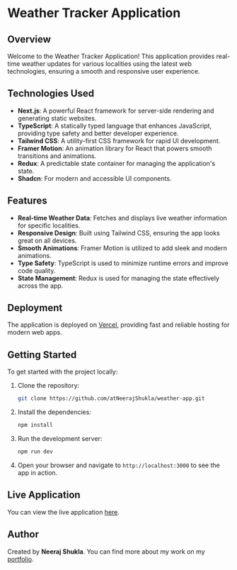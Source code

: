 # Weather Tracker Application

## Overview

Welcome to the Weather Tracker Application! This application provides real-time weather updates for various localities using the latest web technologies, ensuring a smooth and responsive user experience. 

## Technologies Used

- **Next.js**: A powerful React framework for server-side rendering and generating static websites.
- **TypeScript**: A statically typed language that enhances JavaScript, providing type safety and better developer experience.
- **Tailwind CSS**: A utility-first CSS framework for rapid UI development.
- **Framer Motion**: An animation library for React that powers smooth transitions and animations.
- **Redux**: A predictable state container for managing the application's state.
- **Shadcn**: For modern and accessible UI components.

## Features

- **Real-time Weather Data**: Fetches and displays live weather information for specific localities.
- **Responsive Design**: Built using Tailwind CSS, ensuring the app looks great on all devices.
- **Smooth Animations**: Framer Motion is utilized to add sleek and modern animations.
- **Type Safety**: TypeScript is used to minimize runtime errors and improve code quality.
- **State Management**: Redux is used for managing the state effectively across the app.

## Deployment

The application is deployed on [Vercel](https://vercel.com/), providing fast and reliable hosting for modern web apps.

## Getting Started

To get started with the project locally:

1. Clone the repository:
    ```bash
    git clone https://github.com/atNeerajShukla/weather-app.git
    ```

2. Install the dependencies:
    ```bash
    npm install
    ```

3. Run the development server:
    ```bash
    npm run dev
    ```

4. Open your browser and navigate to `http://localhost:3000` to see the app in action.

## Live Application

You can view the live application [here](https://weather-app-git-main-neeraj-shuklas-projects-78b1840d.vercel.app/).

## Author

Created by **Neeraj Shukla**. You can find more about my work on my [portfolio](https://www.ironycoder.com).
